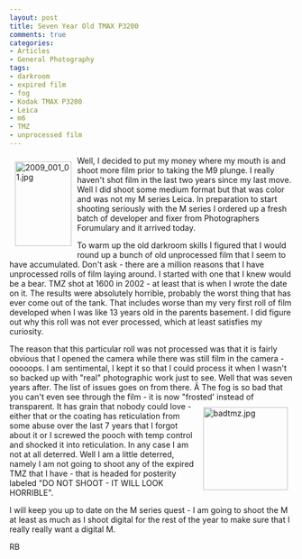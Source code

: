 ```yaml
---
layout: post
title: Seven Year Old TMAX P3200
comments: true
categories:
- Articles
- General Photography
tags:
- darkroom
- expired film
- fog
- Kodak TMAX P3200
- Leica
- m6
- TMZ
- unprocessed film
---
```

<a rel="lightbox" href="/wp-content/uploads/2009/10/2009_001_01.jpg"><img title="2009_001_01.jpg" src="/wp-content/uploads/2009/10/.thumbs/.2009_001_01.jpg" border="0" alt="2009_001_01.jpg" hspace="10" vspace="10" width="100" height="150" align="left" /></a>Well, I decided to put my money where my mouth is and shoot more film prior to taking the M9 plunge. I really haven't shot film in the last two years since my last move. Well I did shoot some medium format but that was color and was not my M series Leica. In preparation to start shooting seriously with the M series I ordered up a fresh batch of developer and fixer from Photographers Forumulary and it arrived today.

To warm up the old darkroom skills I figured that I would round up a bunch of old unprocessed film that I seem to have accumulated. Don't ask - there are a million reasons that I have unprocessed rolls of film laying around. I started with one that I knew would be a bear. TMZ shot at 1600 in 2002 - at least that is when I wrote the date on it. The results were absolutely horrible, probably the worst thing that has ever come out of the tank. That includes worse than my very first roll of film developed when I was like 13 years old in the parents basement. I did figure out why this roll was not ever processed, which at least satisfies my curiosity.

The reason that this particular roll was not processed was that it is fairly obvious that I opened the camera while there was still film in the camera - ooooops. I am sentimental, I kept it so that I could process it when I wasn't so backed up with "real" photographic work just to see. Well that was seven years after. The list of issues goes on from there. Â The fog is so bad that you can't even see through the film - it is now "frosted' instead of transparent.<a rel="lightbox" href="/wp-content/uploads/2009/10/badtmz.jpg"><img title="badtmz.jpg" src="/wp-content/uploads/2009/10/.thumbs/.badtmz.jpg" border="0" alt="badtmz.jpg" hspace="10" vspace="10" width="150" height="147" align="right" /></a> It has grain that nobody could love - either that or the coating has reticulation from some abuse over the last 7 years that I forgot about it or I screwed the pooch with temp control and shocked it into reticulation. In any case I am not at all deterred. Well I am a little deterred, namely I am not going to shoot any of the expired TMZ that I have - that is headed for posterity labeled "DO NOT SHOOT - IT WILL LOOK HORRIBLE".

I will keep you up to date on the M series quest - I am going to shoot the M at least as much as I shoot digital for the rest of the year to make sure that I really really want a digital M.

RB